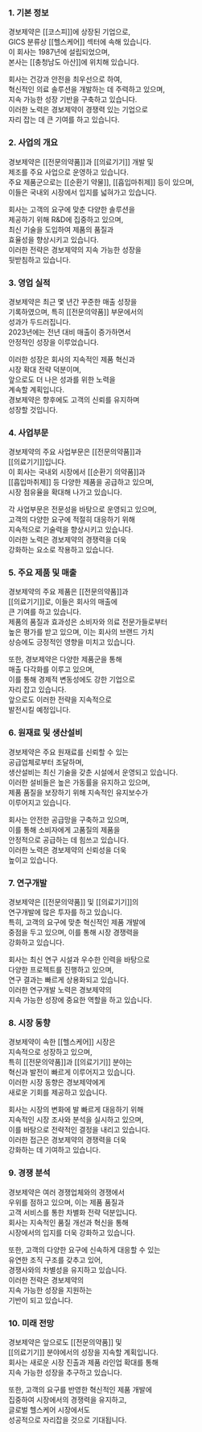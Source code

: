 ### 1. 기본 정보  
경보제약은 [[코스피]]에 상장된 기업으로,  
GICS 분류상 [[헬스케어]] 섹터에 속해 있습니다.  
이 회사는 1987년에 설립되었으며,  
본사는 [[충청남도 아산]]에 위치해 있습니다.  

회사는 건강과 안전을 최우선으로 하여,  
혁신적인 의료 솔루션을 개발하는 데 주력하고 있으며,  
지속 가능한 성장 기반을 구축하고 있습니다.  
이러한 노력은 경보제약이 경쟁력 있는 기업으로  
자리 잡는 데 큰 기여를 하고 있습니다.  

### 2. 사업의 개요  
경보제약은 [[전문의약품]]과 [[의료기기]] 개발 및  
제조를 주요 사업으로 운영하고 있습니다.  
주요 제품군으로는 [[순환기 약물]], [[흡입마취제]] 등이 있으며,  
이들은 국내외 시장에서 입지를 넓혀가고 있습니다.  

회사는 고객의 요구에 맞춘 다양한 솔루션을  
제공하기 위해 R&D에 집중하고 있으며,  
최신 기술을 도입하여 제품의 품질과  
효율성을 향상시키고 있습니다.  
이러한 전략은 경보제약의 지속 가능한 성장을  
뒷받침하고 있습니다.  

### 3. 영업 실적  
경보제약은 최근 몇 년간 꾸준한 매출 성장을  
기록하였으며, 특히 [[전문의약품]] 부문에서의  
성과가 두드러집니다.  
2023년에는 전년 대비 매출이 증가하면서  
안정적인 성장을 이루었습니다.  

이러한 성장은 회사의 지속적인 제품 혁신과  
시장 확대 전략 덕분이며,  
앞으로도 더 나은 성과를 위한 노력을  
계속할 계획입니다.  
경보제약은 향후에도 고객의 신뢰를 유지하며  
성장할 것입니다.  

### 4. 사업부문  
경보제약의 주요 사업부문은 [[전문의약품]]과  
[[의료기기]]입니다.  
이 회사는 국내외 시장에서 [[순환기 의약품]]과  
[[흡입마취제]] 등 다양한 제품을 공급하고 있으며,  
시장 점유율을 확대해 나가고 있습니다.  

각 사업부문은 전문성을 바탕으로 운영되고 있으며,  
고객의 다양한 요구에 적절히 대응하기 위해  
지속적으로 기술력을 향상시키고 있습니다.  
이러한 노력은 경보제약의 경쟁력을 더욱  
강화하는 요소로 작용하고 있습니다.  

### 5. 주요 제품 및 매출  
경보제약의 주요 제품은 [[전문의약품]]과  
[[의료기기]]로, 이들은 회사의 매출에  
큰 기여를 하고 있습니다.  
제품의 품질과 효과성은 소비자와 의료 전문가들로부터  
높은 평가를 받고 있으며, 이는 회사의 브랜드 가치  
상승에도 긍정적인 영향을 미치고 있습니다.  

또한, 경보제약은 다양한 제품군을 통해  
매출 다각화를 이루고 있으며,  
이를 통해 경제적 변동성에도 강한 기업으로  
자리 잡고 있습니다.  
앞으로도 이러한 전략을 지속적으로  
발전시킬 예정입니다.  

### 6. 원재료 및 생산설비  
경보제약은 주요 원재료를 신뢰할 수 있는  
공급업체로부터 조달하며,  
생산설비는 최신 기술을 갖춘 시설에서 운영되고 있습니다.  
이러한 설비들은 높은 가동률을 유지하고 있으며,  
제품 품질을 보장하기 위해 지속적인 유지보수가  
이루어지고 있습니다.  

회사는 안전한 공급망을 구축하고 있으며,  
이를 통해 소비자에게 고품질의 제품을  
안정적으로 공급하는 데 힘쓰고 있습니다.  
이러한 노력은 경보제약의 신뢰성을 더욱  
높이고 있습니다.  

### 7. 연구개발  
경보제약은 [[전문의약품]] 및 [[의료기기]]의  
연구개발에 많은 투자를 하고 있습니다.  
특히, 고객의 요구에 맞춘 혁신적인 제품 개발에  
중점을 두고 있으며, 이를 통해 시장 경쟁력을  
강화하고 있습니다.  

회사는 최신 연구 시설과 우수한 인력을 바탕으로  
다양한 프로젝트를 진행하고 있으며,  
연구 결과는 빠르게 상용화되고 있습니다.  
이러한 연구개발 노력은 경보제약의  
지속 가능한 성장에 중요한 역할을 하고 있습니다.  

### 8. 시장 동향  
경보제약이 속한 [[헬스케어]] 시장은  
지속적으로 성장하고 있으며,  
특히 [[전문의약품]]과 [[의료기기]] 분야는  
혁신과 발전이 빠르게 이루어지고 있습니다.  
이러한 시장 동향은 경보제약에게  
새로운 기회를 제공하고 있습니다.  

회사는 시장의 변화에 발 빠르게 대응하기 위해  
지속적인 시장 조사와 분석을 실시하고 있으며,  
이를 바탕으로 전략적인 결정을 내리고 있습니다.  
이러한 접근은 경보제약의 경쟁력을 더욱  
강화하는 데 기여하고 있습니다.  

### 9. 경쟁 분석  
경보제약은 여러 경쟁업체와의 경쟁에서  
우위를 점하고 있으며, 이는 제품 품질과  
고객 서비스를 통한 차별화 전략 덕분입니다.  
회사는 지속적인 품질 개선과 혁신을 통해  
시장에서의 입지를 더욱 강화하고 있습니다.  

또한, 고객의 다양한 요구에 신속하게 대응할 수 있는  
유연한 조직 구조를 갖추고 있어,  
경쟁사와의 차별성을 유지하고 있습니다.  
이러한 전략은 경보제약의  
지속 가능한 성장을 지원하는  
기반이 되고 있습니다.  

### 10. 미래 전망  
경보제약은 앞으로도 [[전문의약품]] 및  
[[의료기기]] 분야에서의 성장을 지속할 계획입니다.  
회사는 새로운 시장 진출과 제품 라인업 확대를 통해  
지속 가능한 성장을 추구하고 있습니다.  

또한, 고객의 요구를 반영한 혁신적인 제품 개발에  
집중하여 시장에서의 경쟁력을 유지하고,  
글로벌 헬스케어 시장에서도  
성공적으로 자리잡을 것으로 기대됩니다.
